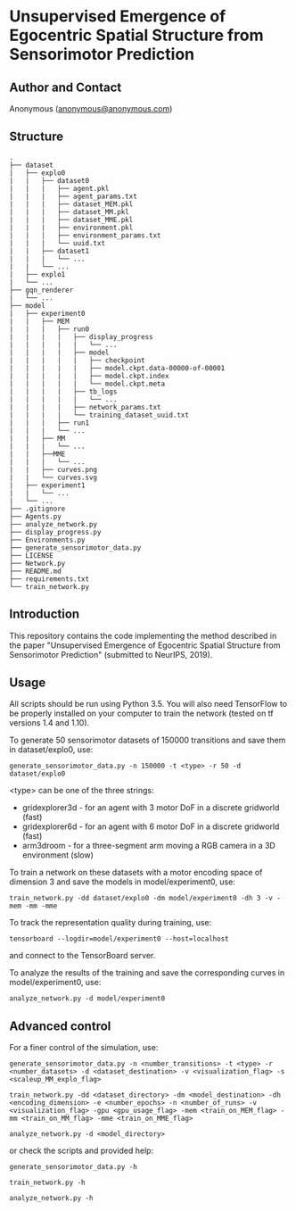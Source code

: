 # Unsupervised Emergence of Egocentric Spatial Structure from Sensorimotor Prediction

## Author and Contact
Anonymous (anonymous@anonymous.com)

## Structure
```
.
├── dataset
|   ├── explo0
|   |   ├── dataset0
|   |   |   ├── agent.pkl
|   |   |   ├── agent_params.txt
|   |   |   ├── dataset_MEM.pkl
|   |   |   ├── dataset_MM.pkl
|   |   |   ├── dataset_MME.pkl
|   |   |   ├── environment.pkl
|   |   |   ├── environment_params.txt
|   |   |   └── uuid.txt
|   |   ├── dataset1
|   |   |   └── ...
|   |   └── ...
|   ├── explo1
|   └── ...
├── gqn_renderer
|   └── ...
├── model
|   ├── experiment0
|   |   ├── MEM
|   |   |   ├── run0
|   |   |   |   ├── display_progress
|   |   |   |   |   └── ...
|   |   |   |   ├── model
|   |   |   |   |   ├── checkpoint
|   |   |   |   |   ├── model.ckpt.data-00000-of-00001
|   |   |   |   |   ├── model.ckpt.index
|   |   |   |   |   └── model.ckpt.meta
|   |   |   |   ├── tb_logs
|   |   |   |   |   └── ...
|   |   |   |   ├── network_params.txt
|   |   |   |   └── training_dataset_uuid.txt
|   |   |   ├── run1
|   |   |   └── ...
|   |   ├── MM
|   |   |   └── ...
|   |   ├──MME
|   |   |   └── ...
|   |   ├── curves.png
|   |   └── curves.svg
|   ├── experiment1
|   |   └── ...
|   └── ...
├── .gitignore
├── Agents.py
├── analyze_network.py
├── display_progress.py
├── Environments.py
├── generate_sensorimotor_data.py
├── LICENSE
├── Network.py
├── README.md
├── requirements.txt
└── train_network.py
```


## Introduction

This repository contains the code implementing the method described in the paper
"Unsupervised Emergence of Egocentric Spatial Structure from Sensorimotor
Prediction" (submitted to NeurIPS, 2019).


## Usage

All scripts should be run using Python 3.5. You will also need TensorFlow to be properly
installed on your computer to train the network (tested on tf versions 1.4 and 1.10).


To generate 50 sensorimotor datasets of 150000 transitions and save them in dataset/explo0, use:
```
generate_sensorimotor_data.py -n 150000 -t <type> -r 50 -d dataset/explo0
```
\<type\> can be one of the three strings:

* gridexplorer3d - for an agent with 3 motor DoF in a discrete gridworld (fast)
* gridexplorer6d - for an agent with 6 motor DoF in a discrete gridworld (fast)
* arm3droom - for a three-segment arm moving a RGB camera in a 3D environment (slow)


To train a network on these datasets with a motor encoding space of dimension 3 and save the models in model/experiment0, use:
```
train_network.py -dd dataset/explo0 -dm model/experiment0 -dh 3 -v -mem -mm -mme
```

To track the representation quality during training, use:
```
tensorboard --logdir=model/experiment0 --host=localhost
```
and connect to the TensorBoard server.

To analyze the results of the training and save the corresponding curves in model/experiment0, use:
```
analyze_network.py -d model/experiment0
```


## Advanced control

For a finer control of the simulation, use:
```
generate_sensorimotor_data.py -n <number_transitions> -t <type> -r <number_datasets> -d <dataset_destination> -v <visualization_flag> -s <scaleup_MM_explo_flag>

train_network.py -dd <dataset_directory> -dm <model_destination> -dh <encoding_dimension> -e <number_epochs> -n <number_of_runs> -v <visualization_flag> -gpu <gpu_usage_flag> -mem <train_on_MEM_flag> -mm <train_on_MM_flag> -mme <train_on_MME_flag>

analyze_network.py -d <model_directory>
```
or check the scripts and provided help:
```
generate_sensorimotor_data.py -h

train_network.py -h

analyze_network.py -h
```
